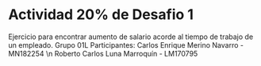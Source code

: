 # Actividad 20% de Desafio 1
Ejercicio para encontrar aumento de salario acorde al tiempo de trabajo de un empleado.
Grupo 01L
Participantes:
Carlos Enrique Merino Navarro - MN182254 \n
Roberto Carlos Luna Marroquín - LM170795

